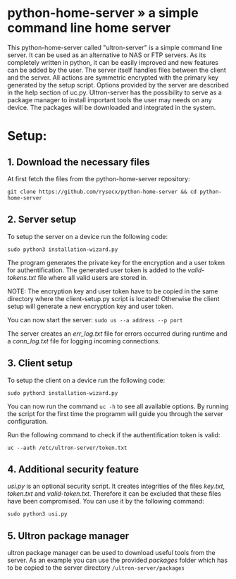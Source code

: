 # python-home-server » a simple command line home server

This python-home-server called "ultron-server" is a simple command line server. It can be used as an alternative to NAS or FTP servers. As its completely written in python, it can be easily improved and new features can be added by the user. The server itself handles files between the client and the server. All actions are symmetric encrypted with the primary key generated by the setup script. Options provided by the server are described in the help section of uc.py. Ultron-server has the possibility to serve as a package manager to install important tools the user may needs on any device. The packages will be downloaded and integrated in the system.  

# Setup:

## 1. Download the necessary files

At first fetch the files from the python-home-server repository:

`git clone https://github.com/rysecx/python-home-server && cd python-home-server`


## 2. Server setup

 To setup the server on a device run the following code:

 `sudo python3 installation-wizard.py`

  The program generates the private key for the encryption and a user token for authentification. The generated user token is added to the *valid-tokens.txt* file where all valid users are stored in.

  NOTE: The encryption key and user token have to be copied in the same directory where the client-setup.py script is located! Otherwise the client setup will generate a new encryption key and user token.

  You can now start the server: `sudo us --a address --p port`

  The server creates an *err_log.txt* file for errors occurred during runtime and a *conn_log.txt* file for logging incoming connections.
  

## 3. Client setup

To setup the client on a device run the following code:

`sudo python3 installation-wizard.py`

   You can now run the command `uc -h` to see all available options. By running the script for the first time the programm will guide you through the server configuration.

   Run the following command to check if the authentification token is valid: 
   
`uc --auth /etc/ultron-server/token.txt`

## 4. Additional security feature

*usi.py* is an optional security script. It creates integrities of the files *key.txt*, *token.txt* and *valid-token.txt*. Therefore it can be excluded that these files have been compromised. You can use it by the following command:

`sudo python3 usi.py`

## 5. Ultron package manager

ultron package manager can be used to download useful tools from the server. As an example you can use the provided *packages* folder which has to be copied to the server directory `/ultron-server/packages`


